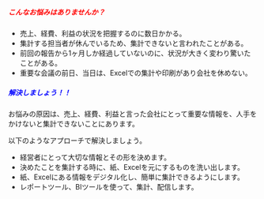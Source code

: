 ##### <span style="color: red;">こんなお悩みはありませんか？</span>

* 売上、経費、利益の状況を把握するのに数日かかる。
* 集計する担当者が休んでいるため、集計できないと言われたことがある。
* 前回の報告から1ヶ月しか経過していないのに、状況が大きく変わり驚いたことがある。
* 重要な会議の前日、当日は、Excelでの集計や印刷があり会社を休めない。

##### <span style="color: blue;">解決しましょう！！</span>

お悩みの原因は、売上、経費、利益と言った会社にとって重要な情報を、人手をかけないと集計できないことにあります。

以下のようなアプローチで解決しましょう。

* 経営者にとって大切な情報とその形を決めます。
* 決めたことを集計する時に、紙、Excelを元にするものを洗い出します。
* 紙、Excelにある情報をデジタル化し、簡単に集計できるようにします。
* レポートツール、BIツールを使って、集計、配信します。
